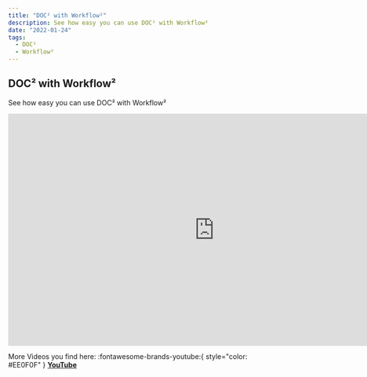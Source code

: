 ```yaml
---
title: "DOC² with Workflow²"
description: See how easy you can use DOC² with Workflow²
date: "2022-01-24"
tags:
  - DOC²
  - Workflow²
---
```


## DOC² with Workflow²

See how easy you can use DOC² with Workflow²

<div class="video-container">
<iframe width="840" height="472.5" src="https://www.youtube-nocookie.com/embed/Zk8_pNfXBhM" frameborder="0" allow="accelerometer; autoplay; clipboard-write; encrypted-media; gyroscope; picture-in-picture" allowfullscreen></iframe>
</div>



More Videos you find here: :fontawesome-brands-youtube:{ style="color: #EE0F0F" } [__YouTube__](https://www.youtube.com/channel/UC19DwHXz5nwU2KBdtNr734g)
